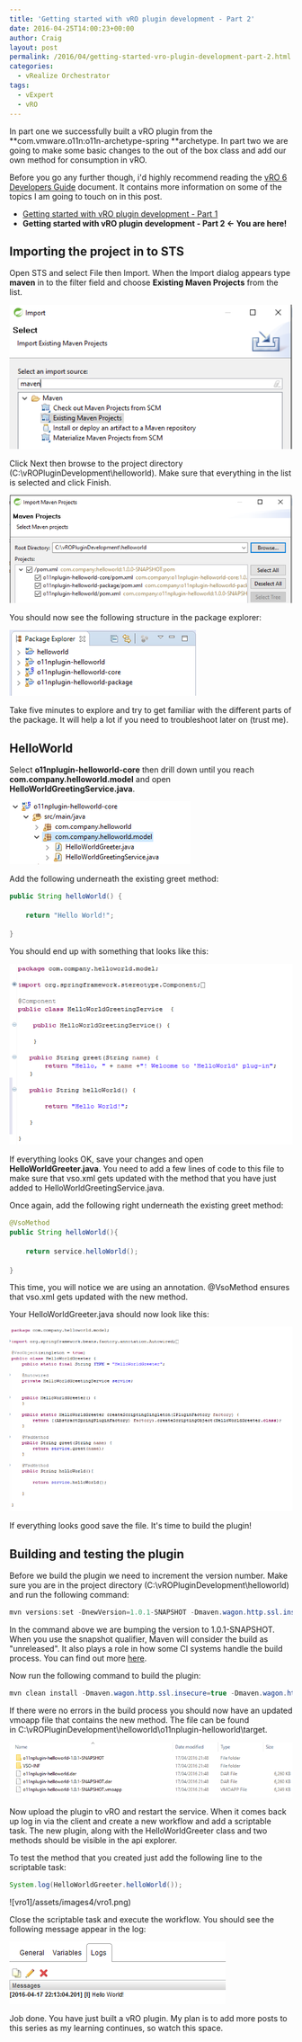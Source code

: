 ```yaml
---
title: 'Getting started with vRO plugin development - Part 2'
date: 2016-04-25T14:00:23+00:00
author: Craig
layout: post
permalink: /2016/04/getting-started-vro-plugin-development-part-2.html
categories:
  - vRealize Orchestrator
tags:
  - vExpert
  - vRO
---
```

In part one we successfully built a vRO plugin from the **com.vmware.o11n:o11n-archetype-spring **archetype. In part two we are going to make some basic changes to the out of the box class and add our own method for consumption in vRO.

Before you go any further though, i'd highly recommend reading the [vRO 6 Developers Guide](http://pubs.vmware.com/vsphere-60/topic/com.vmware.ICbase/PDF/vrealize-orchestrator-60-developers-guide.pdf) document. It contains more information on some of the topics I am going to touch on in this post.

* [Getting started with vRO plugin development - Part 1](http://www.helloitscraig.co.uk/2016/04/getting-started-vro-plugin-development-part-1.html)
* **Getting started with vRO plugin development - Part 2 <- You are here!**

<!--more-->

## Importing the project in to STS

Open STS and select File then Import. When the Import dialog appears type **maven** in to the filter field and choose **Existing Maven Projects** from the list.

![import](/assets/images/import-project.png)

Click Next then browse to the project directory (C:\vROPluginDevelopment\helloworld). Make sure that everything in the list is selected and click Finish.

![import](/assets/images/import-project2.png)

You should now see the following structure in the package explorer:

![package-explorer](/assets/images/package-explorer.png)

Take five minutes to explore and try to get familiar with the different parts of the package. It will help a lot if you need to troubleshoot later on (trust me).

## HelloWorld

Select **o11nplugin-helloworld-core** then drill down until you reach **com.company.helloworld.model** and open **HelloWorldGreetingService.java**.

![model](/assets/images/model.png)

Add the following underneath the existing greet method:

```Java
public String helloWorld() {

    return "Hello World!";

}
```

You should end up with something that looks like this:

![greetingservice](/assets/images/greetingservice.png)

If everything looks OK, save your changes and open **HelloWorldGreeter.java**. You need to add a few lines of code to this file to make sure that vso.xml gets updated with the method that you have just added to HelloWorldGreetingService.java.

Once again, add the following right underneath the existing greet method:

```Java
@VsoMethod
public String helloWorld(){

    return service.helloWorld();

}
```

This time, you will notice we are using an annotation. @VsoMethod ensures that vso.xml gets updated with the new method.

Your HelloWorldGreeter.java should now look like this:

![greeter](/assets/images/greeter.png)

If everything looks good save the file. It's time to build the plugin!

## Building and testing the plugin

Before we build the plugin we need to increment the version number. Make sure you are in the project directory (C:\vROPluginDevelopment\helloworld) and run the following command:

```Java
mvn versions:set -DnewVersion=1.0.1-SNAPSHOT -Dmaven.wagon.http.ssl.insecure=true -Dmaven.wagon.http.ssl.allowall=true
```

In the command above we are bumping the version to 1.0.1-SNAPSHOT. When you use the snapshot qualifier, Maven will consider the build as "unreleased". It also plays a role in how some CI systems handle the build process. You can find out more [here](https://docs.oracle.com/middleware/1212/core/MAVEN/maven_version.htm#MAVEN401).

Now run the following command to build the plugin:

```Java
mvn clean install -Dmaven.wagon.http.ssl.insecure=true -Dmaven.wagon.http.ssl.allowall=true
```

If there were no errors in the build process you should now have an updated vmoapp file that contains the new method. The file can be found in C:\vROPluginDevelopment\helloworld\o11nplugin-helloworld\target.

![built](/assets/images/built.png)

Now upload the plugin to vRO and restart the service. When it comes back up log in via the client and create a new workflow and add a scriptable task. The new plugin, along with the HelloWorldGreeter class and two methods should be visible in the api explorer.

To test the method that you created just add the following line to the scriptable task:

```Java
System.log(HelloWorldGreeter.helloWorld());
```

![vro1]/assets/images4/vro1.png)

Close the scriptable task and execute the workflow. You should see the following message appear in the log:

![log](/assets/images/log.png)

Job done. You have just built a vRO plugin. My plan is to add more posts to this series as my learning continues, so watch this space.
